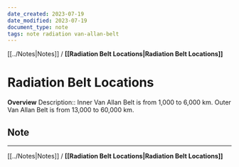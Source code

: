 ```yaml
---
date_created: 2023-07-19
date_modified: 2023-07-19
document_type: note
tags: note radiation van-allan-belt
---
```

[[../Notes|Notes]] / **[[Radiation Belt Locations|Radiation Belt Locations]]**
# Radiation Belt Locations
**Overview**
Description:: Inner Van Allan Belt is from 1,000 to 6,000 km. Outer Van Allan Belt is from 13,000 to 60,000 km.

## Note



---
[[../Notes|Notes]] / **[[Radiation Belt Locations|Radiation Belt Locations]]**